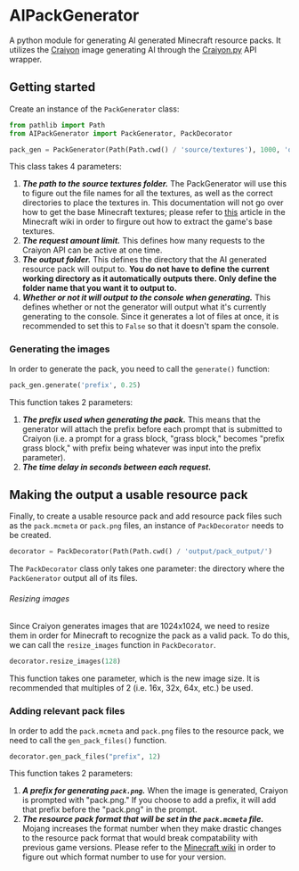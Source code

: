 # AIPackGenerator

A python module for generating AI generated Minecraft resource packs. It utilizes the [Craiyon](https://www.craiyon.com/) image generating AI through the [Craiyon.py]() API wrapper.

## Getting started
Create an instance of the `PackGenerator` class:

```py
from pathlib import Path
from AIPackGenerator import PackGenerator, PackDecorator

pack_gen = PackGenerator(Path(Path.cwd() / 'source/textures'), 1000, 'output/pack_output', False)
```

This class takes 4 parameters:
1. ___The path to the source textures folder.___ The PackGenerator will use this to figure out the file names for all the textures, as well as the correct directories to place the textures in. This documentation will not go over how to get the base Minecraft textures; please refer to [this](https://minecraft.fandom.com/wiki/Tutorials/Creating_a_resource_pack#:~:text=packs%20are%20loaded.-,Accessing%20the%20vanilla%20resources,open%20.jar%20files%20simply%20change%20the%20extension%20from%20.jar%20to%20.zip.,-Modifying%20an%20entity%27s) article in the Minecraft wiki in order to firgure out how to extract the game's base textures. 
2. ___The request amount limit.___ This defines how many requests to the Craiyon API can be active at one time.
3. ___The output folder.___ This defines the directory that the AI generated resource pack will output to. **You do not have to define the current working directory as it automatically outputs there. Only define the folder name that you want it to output to.**
4. ___Whether or not it will output to the console when generating.___ This defines whether or not the generator will output what it's currently generating to the console. Since it generates a lot of files at once, it is recommended to set this to `False` so that it doesn't spam the console.

### Generating the images
In order to generate the pack, you need to call the `generate()` function:

```py
pack_gen.generate('prefix', 0.25)
```

This function takes 2 parameters:
1. ___The prefix used when generating the pack.___ This means that the generator will attach the prefix before each prompt that is submitted to Craiyon (i.e. a prompt for a grass block, "grass block," becomes "prefix grass block," with prefix being whatever was input into the prefix parameter). 
2. ___The time delay in seconds between each request.___

## Making the output a usable resource pack

Finally, to create a usable resource pack and add resource pack files such as the `pack.mcmeta` or `pack.png` files, an instance of `PackDecorator` needs to be created.

```py
decorator = PackDecorator(Path(Path.cwd() / 'output/pack_output/')
```

The `PackDecorator` class only takes one parameter: the directory where the `PackGenerator` output all of its files.

###### Resizing images
Since Craiyon generates images that are 1024x1024, we need to resize them in order for Minecraft to recognize the pack as a valid pack. To do this, we can call the `resize_images` function in `PackDecorator`.

```py
decorator.resize_images(128)
```

This function takes one parameter, which is the new image size. It is recommended that multiples of 2 (i.e. 16x, 32x, 64x, etc.) be used.

### Adding relevant pack files
In order to add the `pack.mcmeta` and `pack.png` files to the resource pack, we need to call the `gen_pack_files()` function.

```py
decorator.gen_pack_files("prefix", 12)
```

This function takes 2 parameters: 
1. ___A prefix for generating `pack.png`.___ When the image is generated, Craiyon is prompted with "pack.png." If you choose to add a prefix, it will add that prefix before the "pack.png" in the prompt. 
2. ___The resource pack format that will be set in the `pack.mcmeta` file.___ Mojang increases the format number when they make drastic changes to the resource pack format that would break compatability with previous game versions. Please refer to the [Minecraft wiki](https://minecraft.fandom.com/wiki/Pack_format) in order to figure out which format number to use for your version.

